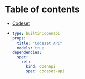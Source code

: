 # Table of contents

* [Codeset](README.md)
* ```yaml
  type: builtin:openapi
  props:
    title: "Codeset API"
    models: true
  dependencies:
    spec:
      ref:
        kind: openapi
        spec: codeset-api
  ```
